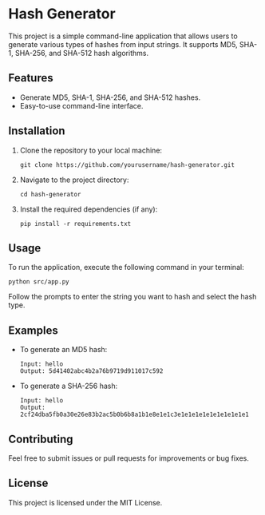 # Hash Generator

This project is a simple command-line application that allows users to generate various types of hashes from input strings. It supports MD5, SHA-1, SHA-256, and SHA-512 hash algorithms.

## Features

- Generate MD5, SHA-1, SHA-256, and SHA-512 hashes.
- Easy-to-use command-line interface.

## Installation

1. Clone the repository to your local machine:
   ```
   git clone https://github.com/yourusername/hash-generator.git
   ```

2. Navigate to the project directory:
   ```
   cd hash-generator
   ```

3. Install the required dependencies (if any):
   ```
   pip install -r requirements.txt
   ```

## Usage

To run the application, execute the following command in your terminal:
```
python src/app.py
```

Follow the prompts to enter the string you want to hash and select the hash type.

## Examples

- To generate an MD5 hash:
  ```
  Input: hello
  Output: 5d41402abc4b2a76b9719d911017c592
  ```

- To generate a SHA-256 hash:
  ```
  Input: hello
  Output: 2cf24dba5fb0a30e26e83b2ac5b0b6b8a1b1e8e1e1c3e1e1e1e1e1e1e1e1e1e1
  ```

## Contributing

Feel free to submit issues or pull requests for improvements or bug fixes. 

## License

This project is licensed under the MIT License.